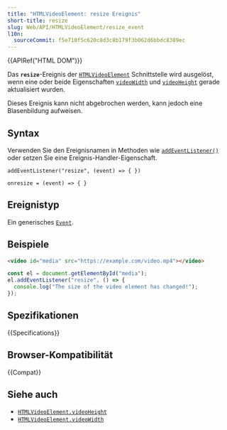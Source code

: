 ```yaml
---
title: "HTMLVideoElement: resize Ereignis"
short-title: resize
slug: Web/API/HTMLVideoElement/resize_event
l10n:
  sourceCommit: f5e710f5c620c8d3c8b179f3b062d6bbdc8389ec
---
```


{{APIRef("HTML DOM")}}

Das **`resize`**-Ereignis der [`HTMLVideoElement`](/de/docs/Web/API/HTMLVideoElement) Schnittstelle wird ausgelöst, wenn eine oder beide Eigenschaften [`videoWidth`](/de/docs/Web/API/HTMLVideoElement/videoWidth) und [`videoHeight`](/de/docs/Web/API/HTMLVideoElement/videoHeight) gerade aktualisiert wurden.

Dieses Ereignis kann nicht abgebrochen werden, kann jedoch eine Blasenbildung aufweisen.

## Syntax

Verwenden Sie den Ereignisnamen in Methoden wie [`addEventListener()`](/de/docs/Web/API/EventTarget/addEventListener) oder setzen Sie eine Ereignis-Handler-Eigenschaft.

```js-nolint
addEventListener("resize", (event) => { })

onresize = (event) => { }
```

## Ereignistyp

Ein generisches [`Event`](/de/docs/Web/API/Event).

## Beispiele

```html
<video id="media" src="https://example.com/video.mp4"></video>
```

```js
const el = document.getElementById("media");
el.addEventListener("resize", () => {
  console.log("The size of the video element has changed!");
});
```

## Spezifikationen

{{Specifications}}

## Browser-Kompatibilität

{{Compat}}

## Siehe auch

- [`HTMLVideoElement.videoHeight`](/de/docs/Web/API/HTMLVideoElement/videoHeight)
- [`HTMLVideoElement.videoWidth`](/de/docs/Web/API/HTMLVideoElement/videoWidth)
